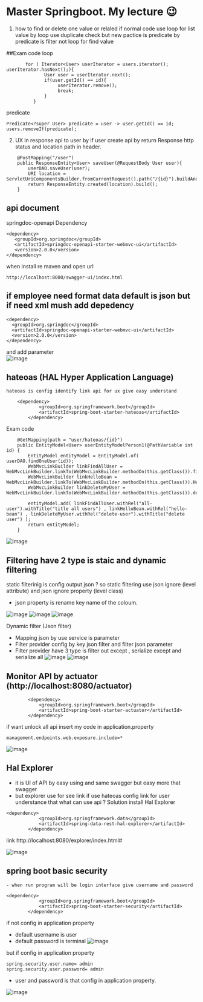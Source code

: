 ﻿# Master Springboot. My lecture 😉
 
  1. how to find or delete one value or relaled 
  if normal code use loop for list value by loop use duplicate check 
  but new pactice is predicate by predicate is filter not loop for find value 
  
  ##Exam code
loop
 ```
        for ( Iterator<User> userIterator = users.iterator(); userIterator.hasNext();){
               User user = userIterator.next();
               if(user.getId() == id){
                    userIterator.remove();
                    break;
               }
           }
```  
predicate
```       
Predicate<?super User> predicate = user -> user.getId() == id;
users.removeIf(predicate);            
```

2. UX in response api to user by if user create api by return Response http status and location path in header.

```
    @PostMapping("/user")
    public ResponseEntity<User> saveUser(@RequestBody User user){
        userDAO.saveUser(user);
        URI location = ServletUriComponentsBuilder.fromCurrentRequest().path("/{id}").buildAndExpand(user.getId()).toUri();
        return ResponseEntity.created(location).build();
    }
```

## api document 
 springdoc-openapi Dependency 
 
 ```
 <dependency>
	<groupId>org.springdoc</groupId>
	<artifactId>springdoc-openapi-starter-webmvc-ui</artifactId>
	<version>2.0.0</version>
</dependency>
 ```
 when install re maven and open url
 
 ```
 http://localhost:8080/swagger-ui/index.html
 ```
 
 ## if employee need format data default is json but if need xml mush add depedency
 ```
 <dependency>
   <groupId>org.springdoc</groupId>
   <artifactId>springdoc-openapi-starter-webmvc-ui</artifactId>
   <version>2.0.0</version>
</dependency>
```

and add parameter  
![image](https://user-images.githubusercontent.com/97660202/229691634-6c2e3e86-0749-4751-bdf8-bbce2443f3a2.png)

## hateoas (HAL Hyper Application Language)
	hateoas is config identify link api for ux give easy understand
	
```
	<dependency>
			<groupId>org.springframework.boot</groupId>
			<artifactId>spring-boot-starter-hateoas</artifactId>
		</dependency>

```

Exam code

```
    @GetMapping(path = "user/hateoas/{id}")
    public EntityModel<User> userEntityModelPerson1(@PathVariable int id) {
        EntityModel entityModel = EntityModel.of( userDAO.findOneUser(id));
        WebMvcLinkBuilder linkFindAllUser = WebMvcLinkBuilder.linkTo(WebMvcLinkBuilder.methodOn(this.getClass()).findALlUser());
        WebMvcLinkBuilder linkHelloBean = WebMvcLinkBuilder.linkTo(WebMvcLinkBuilder.methodOn(this.getClass()).HelloBean());
        WebMvcLinkBuilder linkDeleteMyUser = WebMvcLinkBuilder.linkTo(WebMvcLinkBuilder.methodOn(this.getClass()).deleteUser(id));

        entityModel.add( linkFindAllUser.withRel("all-user").withTitle("title all users") , linkHelloBean.withRel("hello-bean") , linkDeleteMyUser.withRel("delete-user").withTitle("delete user") );
        return entityModel;
    }
```

![image](https://user-images.githubusercontent.com/97660202/230371815-c4aa6e44-7a28-4b63-b1f8-0715d8c6db30.png)


## Filtering have 2 type is staic and dynamic filtering 
static filterinig is config output json ? so static filtering use json ignore (level attribute) and json ignore property (level class)
 - json property is rename key name of the coloum.

![image](https://user-images.githubusercontent.com/97660202/230543522-c9dbcf3e-c884-4fb0-aac3-77094f0b5cd0.png)
![image](https://user-images.githubusercontent.com/97660202/230543559-978df6a2-73ee-4799-90a4-949871f2273e.png)
![image](https://user-images.githubusercontent.com/97660202/230543599-7c5c7ea7-d097-42d5-a7ff-4f2da169030d.png)

Dynamic filter (Json filter)
-	Mapping json by use service is parameter 
-	Filter provider config by key json filter and filter json parameter 
-	Filter provider have 3 type is filter out except , serialize except and serialize all
![image](https://user-images.githubusercontent.com/97660202/230551766-5a835e58-8fed-44ea-ab5a-1d515010edeb.png)
![image](https://user-images.githubusercontent.com/97660202/230551794-bffd4e97-64b7-4f44-9b5b-15e47b908105.png)


## Monitor API by actuator (http://localhost:8080/actuator)

```
		<dependency>
			<groupId>org.springframework.boot</groupId>
			<artifactId>spring-boot-starter-actuator</artifactId>
		</dependency>
```

if want unlock all api insert my code in application.property
```
management.endpoints.web.exposure.include=*  
```

![image](https://user-images.githubusercontent.com/97660202/230554188-c76e417a-fd8c-4cc2-afd4-40f4dd2b9751.png)


## Hal Explorer 
 - it is UI of API by easy using and same swagger but easy more that swagger
 - but explorer use for see link if use hateoas config link for user understance that what can use api ?
Solution install Hal Explorer 

```
<dependency>
			<groupId>org.springframework.data</groupId>
			<artifactId>spring-data-rest-hal-explorer</artifactId>
		</dependency>
```
link http://localhost:8080/explorer/index.html#

![image](https://user-images.githubusercontent.com/97660202/230557427-6b2c6ae8-1d46-4e47-a0dc-625a040484dd.png)


## spring boot basic security 
	- when run program will be login interface give username and password

```
<dependency>
			<groupId>org.springframework.boot</groupId>
			<artifactId>spring-boot-starter-security</artifactId>
		</dependency>
```

if not config in application property 
 - default username is user 
 - default password is terminal
 ![image](https://user-images.githubusercontent.com/97660202/230560860-74796672-9b06-4eeb-a8e1-a87aa379ce94.png)

but if config in application property 
```
spring.security.user.name= admin
spring.security.user.password= admin
```
 - user and password is that config in application property.

![image](https://user-images.githubusercontent.com/97660202/230561482-3e0b5297-1fe7-4527-90ac-cf37d6194131.png)







